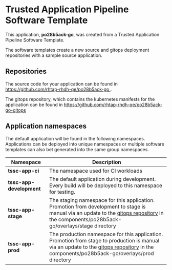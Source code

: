 # Trusted Application Pipeline Software Template

This application, **po28b5ack-go**, was created from a Trusted Application Pipeline Software Template.

The software templates create a new source and gitops deployment repositories with a sample source application. 

## Repositories

The source code for your application can be found in [https://github.com/rhtap-rhdh-qe/po28b5ack-go ](https://github.com/rhtap-rhdh-qe/po28b5ack-go ).
 
The gitops repository, which contains the kubernetes manifests for the application can be found in 
[https://github.com/rhtap-rhdh-qe/po28b5ack-go-gitops ](https://github.com/rhtap-rhdh-qe/po28b5ack-go-gitops ) 

## Application namespaces 

The default application will be found in the following namespaces. Applications can be deployed into unique namespaces or multiple software templates can also bet generated into the same group namespaces.  

|  Namespace   |  Description   |  
| -------- | -------- |
| **tssc-app-ci** | The namespace used for CI workloads |
| **tssc-app-development** | The default application during development. Every build will be deployed to this namespace for testing. |
| **tssc-app-stage** | The staging namespace for this application. Promotion from development to stage is manual via an update to the [gitops repository](https://github.com/rhtap-rhdh-qe/po28b5ack-go-gitops ) in the components/po28b5ack-go/overlays/stage directory |
| **tssc-app-prod** | The production namespace for this application. Promotion from stage to production is manual via an update to the [gitops repository](https://github.com/rhtap-rhdh-qe/po28b5ack-go-gitops ) in the components/po28b5ack-go/overlays/prod directory |